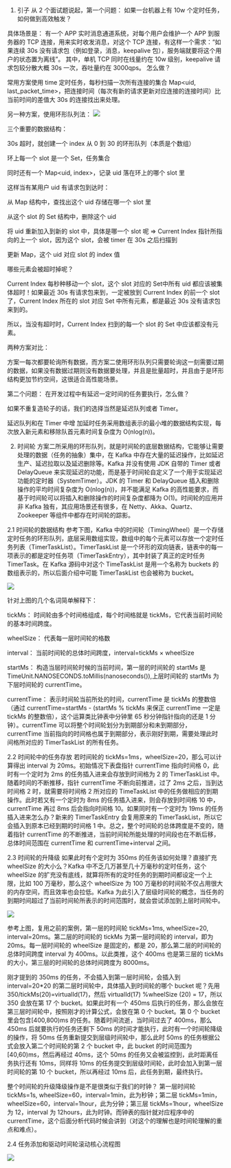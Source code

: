 1. 引子
   从 2 个面试题说起，第一个问题： 如果一台机器上有 10w 个定时任务，如何做到高效触发？

具体场景是：
有一个 APP 实时消息通道系统，对每个用户会维护一个 APP 到服务器的 TCP 连接，用来实时收发消息，对这个 TCP 连接，有这样一个需求：“如果连续 30s 没有请求包（例如登录，消息，keepalive 包），服务端就要将这个用户的状态置为离线”。
其中，单机 TCP 同时在线量约在 10w 级别，keepalive 请求包较分散大概 30s 一次，吞吐量约在 3000qps。
怎么做？

常用方案使用 time 定时任务，每秒扫描一次所有连接的集合 Map<uid, last_packet_time>，把连接时间（每次有新的请求更新对应连接的连接时间）比当前时间的差值大 30s 的连接找出来处理。

另一种方案，使用环形队列法：
![](https://img.weypage.com/20211021100639.png)

三个重要的数据结构：



30s 超时，就创建一个 index 从 0 到 30 的环形队列（本质是个数组）

环上每一个 slot 是一个 Set<uid>，任务集合

同时还有一个 Map<uid, index>，记录 uid 落在环上的哪个 slot 里



这样当有某用户 uid 有请求包到达时：



从 Map 结构中，查找出这个 uid 存储在哪一个 slot 里

从这个 slot 的 Set 结构中，删除这个 uid

将 uid 重新加入到新的 slot 中，具体是哪一个 slot 呢 => Current Index 指针所指向的上一个 slot，因为这个 slot，会被 timer 在 30s 之后扫描到

更新 Map，这个 uid 对应 slot 的 index 值



哪些元素会被超时掉呢？



Current Index 每秒种移动一个 slot，这个 slot 对应的 Set<uid>中所有 uid 都应该被集体超时！如果最近 30s 有请求包来到，一定被放到 Current Index 的前一个 slot 了，Current Index 所在的 slot 对应 Set 中所有元素，都是最近 30s 没有请求包来到的。

所以，当没有超时时，Current Index 扫到的每一个 slot 的 Set 中应该都没有元素。



两种方案对比：



方案一每次都要轮询所有数据，而方案二使用环形队列只需要轮询这一刻需要过期的数据，如果没有数据过期则没有数据要处理，并且是批量超时，并且由于是环形结构更加节约空间，这很适合高性能场景。



第二个问题： 在开发过程中有延迟一定时间的任务要执行，怎么做？



如果不重复造轮子的话，我们的选择当然是延迟队列或者 Timer。



延迟队列和在 Timer 中增 加延时任务采用数组表示的最小堆的数据结构实现，每次放入新元素和移除队首元素时间复杂度为 O(nlog(n))。

2. 时间轮
   方案二所采用的环形队列，就是时间轮的底层数据结构，它能够让需要处理的数据（任务的抽象）集中，在 Kafka 中存在大量的延迟操作，比如延迟生产、延迟拉取以及延迟删除等。Kafka 并没有使用 JDK 自带的 Timer 或者 DelayQueue 来实现延迟的功能，而是基于时间轮自定义了一个用于实现延迟功能的定时器（SystemTimer）。JDK 的 Timer 和 DelayQueue 插入和删除操作的平均时间复杂度为 O(nlog(n))，并不能满足 Kafka 的高性能要求，而基于时间轮可以将插入和删除操作的时间复杂度都降为 O(1)。时间轮的应用并非 Kafka 独有，其应用场景还有很多，在 Netty、Akka、Quartz、Zookeeper 等组件中都存在时间轮的踪影。



2.1 时间轮的数据结构
参考下图，Kafka 中的时间轮（TimingWheel）是一个存储定时任务的环形队列，底层采用数组实现，数组中的每个元素可以存放一个定时任务列表（TimerTaskList）。TimerTaskList 是一个环形的双向链表，链表中的每一项表示的都是定时任务项（TimerTaskEntry），其中封装了真正的定时任务 TimerTask。在 Kafka 源码中对这个 TimeTaskList 是用一个名称为 buckets 的数组表示的，所以后面介绍中可能 TimerTaskList 也会被称为 bucket。

![](https://img.weypage.com/20211021100738.png)

针对上图的几个名词简单解释下：



tickMs： 时间轮由多个时间格组成，每个时间格就是 tickMs，它代表当前时间轮的基本时间跨度。

wheelSize： 代表每一层时间轮的格数

interval： 当前时间轮的总体时间跨度，interval=tickMs × wheelSize

startMs： 构造当层时间轮时候的当前时间，第一层的时间轮的 startMs 是 TimeUnit.NANOSECONDS.toMillis(nanoseconds()),上层时间轮的 startMs 为下层时间轮的 currentTime。

currentTime： 表示时间轮当前所处的时间，currentTime 是 tickMs 的整数倍（通过 currentTime=startMs - (startMs % tickMs 来保正 currentTime 一定是 tickMs 的整数倍），这个运算类比钟表中分钟里 65 秒分钟指针指向的还是 1 分钟）。currentTime 可以将整个时间轮划分为到期部分和未到期部分，currentTime 当前指向的时间格也属于到期部分，表示刚好到期，需要处理此时间格所对应的 TimerTaskList 的所有任务。

2.2 时间轮中的任务存放
若时间轮的 tickMs=1ms，wheelSize=20，那么可以计算得出 interval 为 20ms。初始情况下表盘指针 currentTime 指向时间格 0，此时有一个定时为 2ms 的任务插入进来会存放到时间格为 2 的 TimerTaskList 中。随着时间的不断推移，指针 currentTime 不断向前推进，过了 2ms 之后，当到达时间格 2 时，就需要将时间格 2 所对应的 TimeTaskList 中的任务做相应的到期操作。此时若又有一个定时为 8ms 的任务插入进来，则会存放到时间格 10 中，currentTime 再过 8ms 后会指向时间格 10。如果同时有一个定时为 19ms 的任务插入进来怎么办？新来的 TimerTaskEntry 会复用原来的 TimerTaskList，所以它会插入到原本已经到期的时间格 1 中。总之，整个时间轮的总体跨度是不变的，随着指针 currentTime 的不断推进，当前时间轮所能处理的时间段也在不断后移，总体时间范围在 currentTime 和 currentTime+interval 之间。



2.3 时间轮的升降级
如果此时有个定时为 350ms 的任务该如何处理？直接扩充 wheelSize 的大小么？Kafka 中不乏几万甚至几十万毫秒的定时任务，这个 wheelSize 的扩充没有底线，就算将所有的定时任务的到期时间都设定一个上限，比如 100 万毫秒，那么这个 wheelSize 为 100 万毫秒的时间轮不仅占用很大的内存空间，而且效率也会拉低。Kafka 为此引入了层级时间轮的概念，当任务的到期时间超过了当前时间轮所表示的时间范围时，就会尝试添加到上层时间轮中。

![](https://img.weypage.com/20211021100810.png)

参考上图，复用之前的案例，第一层的时间轮 tickMs=1ms, wheelSize=20, interval=20ms。第二层的时间轮的 tickMs 为第一层时间轮的 interval，即为 20ms。每一层时间轮的 wheelSize 是固定的，都是 20，那么第二层的时间轮的总体时间跨度 interval 为 400ms。以此类推，这个 400ms 也是第三层的 tickMs 的大小，第三层的时间轮的总体时间跨度为 8000ms。



刚才提到的 350ms 的任务，不会插入到第一层时间轮，会插入到 interval=20*20 的第二层时间轮中，具体插入到时间轮的哪个 bucket 呢？先用 350/tickMs(20)=virtualId(17)，然后 virtualId(17) %wheelSize (20) = 17，所以 350 会放在第 17 个 bucket。如果此时有一个 450ms 后执行的任务，那么会放在第三层时间轮中，按照刚才的计算公式，会放在第 0 个 bucket。第 0 个 bucket 里会包含[400,800)ms 的任务。随着时间流逝，当时间过去了 400ms，那么 450ms 后就要执行的任务还剩下 50ms 的时间才能执行，此时有一个时间轮降级的操作，将 50ms 任务重新提交到层级时间轮中，那么此时 50ms 的任务根据公式会放入第二个时间轮的第 2 个 bucket 中，此 bucket 的时间范围为[40,60)ms，然后再经过 40ms，这个 50ms 的任务又会被监控到，此时距离任务执行还有 10ms，同样将 10ms 的任务提交到层级时间轮，此时会加入到第一层时间轮的第 10 个 bucket，所以再经过 10ms 后，此任务到期，最终执行。



整个时间轮的升级降级操作是不是很类似于我们的时钟？ 第一层时间轮 tickMs=1s, wheelSize=60，interval=1min，此为秒钟；第二层 tickMs=1min，wheelSize=60，interval=1hour，此为分钟；第三层 tickMs=1hour，wheelSize 为 12，interval 为 12hours，此为时钟。而钟表的指针就对应程序中的 currentTime，这个后面分析代码时候会讲到（对这个的理解也是时间轮理解的重点和难点）。

2.4 任务添加和驱动时间轮滚动核心流程图

![](https://img.weypage.com/20211021100837.png)